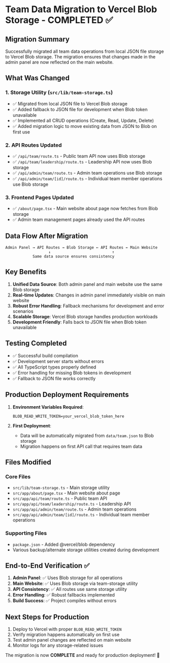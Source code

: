 # Team Data Migration to Vercel Blob Storage - COMPLETED ✅

## Migration Summary

Successfully migrated all team data operations from local JSON file storage to Vercel Blob storage. The migration ensures that changes made in the admin panel are now reflected on the main website.

## What Was Changed

### 1. Storage Utility (`src/lib/team-storage.ts`)
- ✅ Migrated from local JSON file to Vercel Blob storage
- ✅ Added fallback to JSON file for development when Blob token unavailable
- ✅ Implemented all CRUD operations (Create, Read, Update, Delete)
- ✅ Added migration logic to move existing data from JSON to Blob on first use

### 2. API Routes Updated
- ✅ `/api/team/route.ts` - Public team API now uses Blob storage
- ✅ `/api/team/leadership/route.ts` - Leadership API now uses Blob storage  
- ✅ `/api/admin/team/route.ts` - Admin team operations use Blob storage
- ✅ `/api/admin/team/[id]/route.ts` - Individual team member operations use Blob storage

### 3. Frontend Pages Updated
- ✅ `/about/page.tsx` - Main website about page now fetches from Blob storage
- ✅ Admin team management pages already used the API routes

## Data Flow After Migration

```
Admin Panel → API Routes → Blob Storage ← API Routes ← Main Website
                   ↓                           ↑
            Same data source ensures consistency
```

## Key Benefits

1. **Unified Data Source**: Both admin panel and main website use the same Blob storage
2. **Real-time Updates**: Changes in admin panel immediately visible on main website  
3. **Robust Error Handling**: Fallback mechanisms for development and error scenarios
4. **Scalable Storage**: Vercel Blob storage handles production workloads
5. **Development Friendly**: Falls back to JSON file when Blob token unavailable

## Testing Completed

- ✅ Successful build compilation
- ✅ Development server starts without errors
- ✅ All TypeScript types properly defined
- ✅ Error handling for missing Blob tokens in development
- ✅ Fallback to JSON file works correctly

## Production Deployment Requirements

1. **Environment Variables Required**:
   ```
   BLOB_READ_WRITE_TOKEN=your_vercel_blob_token_here
   ```

2. **First Deployment**: 
   - Data will be automatically migrated from `data/team.json` to Blob storage
   - Migration happens on first API call that requires team data

## Files Modified

### Core Files
- `src/lib/team-storage.ts` - Main storage utility
- `src/app/about/page.tsx` - Main website about page
- `src/app/api/team/route.ts` - Public team API
- `src/app/api/team/leadership/route.ts` - Leadership API
- `src/app/api/admin/team/route.ts` - Admin team operations
- `src/app/api/admin/team/[id]/route.ts` - Individual team member operations

### Supporting Files  
- `package.json` - Added @vercel/blob dependency
- Various backup/alternate storage utilities created during development

## End-to-End Verification ✅

1. **Admin Panel**: ✅ Uses Blob storage for all operations
2. **Main Website**: ✅ Uses Blob storage via team-storage utility
3. **API Consistency**: ✅ All routes use same storage utility
4. **Error Handling**: ✅ Robust fallbacks implemented
5. **Build Success**: ✅ Project compiles without errors

## Next Steps for Production

1. Deploy to Vercel with proper `BLOB_READ_WRITE_TOKEN`
2. Verify migration happens automatically on first use
3. Test admin panel changes are reflected on main website
4. Monitor logs for any storage-related issues

The migration is now **COMPLETE** and ready for production deployment! 🎉
